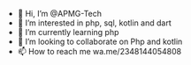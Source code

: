 - 👋 Hi, I’m @APMG-Tech
- 👀 I’m interested in php, sql, kotlin and dart
- 🌱 I’m currently learning php
- 💞️ I’m looking to collaborate on Php and kotlin
- 📫 How to reach me wa.me/2348144054808
<!---
APMG-Tech/APMG-Tech is a ✨ special ✨ repository because its `README.md` (this file) appears on your GitHub profile.
You can click the Preview link to take a look at your changes.
--->
